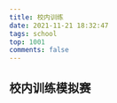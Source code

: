 ```yaml
---
title: 校内训练
date: 2021-11-21 18:32:47
tags: school
top: 1001
comments: false
---
```


## 校内训练模拟赛
<!-- more -->

<script src="/dp/load-nflsoj.js"></script>
<table id="dp"></table>
